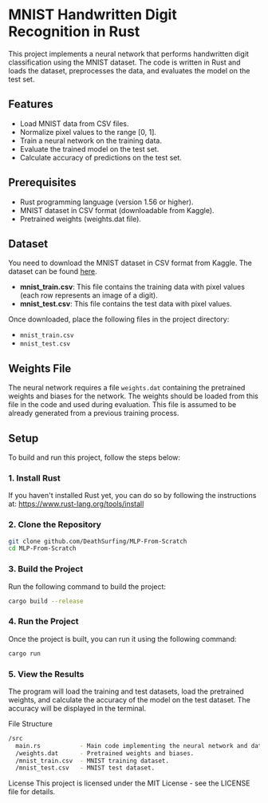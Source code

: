 # MNIST Handwritten Digit Recognition in Rust

This project implements a neural network that performs handwritten digit classification using the MNIST dataset. The code is written in Rust and loads the dataset, preprocesses the data, and evaluates the model on the test set.

## Features
- Load MNIST data from CSV files.
- Normalize pixel values to the range [0, 1].
- Train a neural network on the training data.
- Evaluate the trained model on the test set.
- Calculate accuracy of predictions on the test set.

## Prerequisites
- Rust programming language (version 1.56 or higher).
- MNIST dataset in CSV format (downloadable from Kaggle).
- Pretrained weights (weights.dat file).

## Dataset
You need to download the MNIST dataset in CSV format from Kaggle. The dataset can be found [here](https://www.kaggle.com/datasets/oddrationale/mnist-in-csv).

- **mnist_train.csv**: This file contains the training data with pixel values (each row represents an image of a digit).
- **mnist_test.csv**: This file contains the test data with pixel values.

Once downloaded, place the following files in the project directory:
- `mnist_train.csv`
- `mnist_test.csv`

## Weights File
The neural network requires a file `weights.dat` containing the pretrained weights and biases for the network. The weights should be loaded from this file in the code and used during evaluation. This file is assumed to be already generated from a previous training process.

## Setup
To build and run this project, follow the steps below:

### 1. Install Rust
If you haven't installed Rust yet, you can do so by following the instructions at: https://www.rust-lang.org/tools/install

### 2. Clone the Repository
```bash
git clone github.com/DeathSurfing/MLP-From-Scratch
cd MLP-From-Scratch
```
### 3. Build the Project
Run the following command to build the project:

```bash
cargo build --release
```
### 4. Run the Project
Once the project is built, you can run it using the following command:

```bash
cargo run
```
### 5. View the Results
The program will load the training and test datasets, load the pretrained weights, and calculate the accuracy of the model on the test dataset. The accuracy will be displayed in the terminal.

File Structure
```bash
/src
  main.rs           - Main code implementing the neural network and data processing.
  /weights.dat      - Pretrained weights and biases.
  /mnist_train.csv  - MNIST training dataset.
  /mnist_test.csv   - MNIST test dataset.
```
License
This project is licensed under the MIT License - see the LICENSE file for details.

